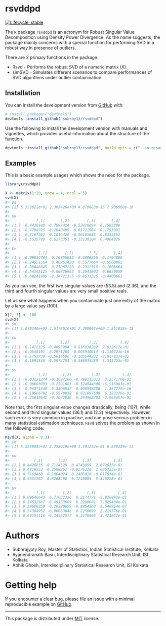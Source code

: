 
# rsvddpd

<!-- badges: start -->

[![Lifecycle:
stable](https://img.shields.io/badge/lifecycle-stable-brightgreen.svg)](https://www.tidyverse.org/lifecycle/#stable)
<!-- badges: end -->

The `R` package `rsvddpd` is an acronym for Robust Singular Value
Decomposition using Density Power Divergence. As the name suggests, the
package mainly concerns with a special function for performing SVD in a
robust way in presence of outliers.

There are 2 primary functions in the package.

  - Rsvd - Performs the robust SVD of a numeric matrix \(X\).
  - simSVD - Simulates different scenarios to compare performances of
    SVD algorithms under outlier contamination.

## Installation

You can install the development version from
[GitHub](https://github.com/subroy13/rsvddpd) with:

``` r
# install.packages("devtools")
devtools::install_github("subroy13/rsvddpd")
```

Use the following to install the development version with manuals and
vignettes, which provides useful information about the structure of the
function.

``` r
devtools::install_github("subroy13/rsvddpd", build_opts = c("--no-resave-data"), build_manual = TRUE, build_vignettes = TRUE)
```

## Examples

This is a basic example usages which shows the need for the package.

``` r
library(rsvddpd)

X <- matrix(1:20, nrow = 4, ncol = 5)
svd(X)
#> $d
#> [1] 5.352022e+01 2.363426e+00 4.870683e-15 7.906968e-16
#> 
#> $u
#>            [,1]       [,2]        [,3]       [,4]
#> [1,] -0.4430188 -0.7097424 -0.52426094  0.1585890
#> [2,] -0.4798725 -0.2640499  0.81721984  0.1793091
#> [3,] -0.5167262  0.1816426 -0.06165685 -0.8343851
#> [4,] -0.5535799  0.6273351 -0.23130204  0.4964870
#> 
#> $v
#>             [,1]        [,2]       [,3]       [,4]
#> [1,] -0.09654784  0.76855612 -0.6000256  0.1704800
#> [2,] -0.24551564  0.48961420  0.5577664 -0.5560862
#> [3,] -0.39448345  0.21067228  0.2312115  0.1606664
#> [4,] -0.54345125 -0.06826963  0.2643802  0.6650059
#> [5,] -0.69241905 -0.34721155 -0.4533325 -0.4400661
```

As you can see, the first two singular values are \(53.5\) and \(2.36\),
and the third and fourth singular values are very small positive reals.

Let us see what happens when you contaminate just one entry of the
matrix by a large value say \(100\).

``` r
X[2, 3] <- 100
svd(X)
#> $d
#> [1] 1.070340e+02 3.617861e+01 2.200002e+00 1.851858e-15
#> 
#> $u
#>            [,1]       [,2]         [,3]          [,4]
#> [1,] -0.1472125 -0.4893994  0.816938282  2.672612e-01
#> [2,] -0.9548191  0.2971284  0.005940614 -1.110223e-16
#> [3,] -0.1753739 -0.5614500 -0.105644232 -8.017837e-01
#> [4,] -0.1894546 -0.5974754 -0.566935489  5.345225e-01
#> 
#> $v
#>             [,1]       [,2]         [,3]          [,4]
#> [1,] -0.03121244 -0.1097166 -0.798115312  3.357170e-01
#> [2,] -0.08603093 -0.2591083 -0.524844308 -6.516983e-01
#> [3,] -0.94371346  0.3306537 -0.008548386  1.387779e-16
#> [4,] -0.19566792 -0.5578918  0.021697699  6.122270e-01
#> [5,] -0.25048641 -0.7072836  0.294968703 -2.962457e-01
```

Note that, the first singular value changes drastically, being \(107\),
while second and third singular values \(36.1\) and \(2.2\)
respectively. However, such error is very common in practice, and can
pose serious problem in many statistical estimation techniques. `Rsvd`
solves the problem as shown in the following code.

``` r
Rsvd(X, alpha = 0.3)
#> $d
#> [1] 5.355988e+01 2.358919e+00 1.491252e-01 6.679339e-11
#> 
#> $u
#>           [,1]       [,2]       [,3]          [,4]
#> [1,] 0.4426835 -0.7124329  0.4743859  2.672615e-01
#> [2,] 0.4810553 -0.2588261 -0.8376126  2.695323e-07
#> [3,] 0.5163460  0.1804024  0.2408010 -8.017834e-01
#> [4,] 0.5531762  0.6268200  0.1240085  5.345228e-01
#> 
#> $v
#>            [,1]        [,2]       [,3]          [,4]
#> [1,] 0.09646643  0.77032336  0.2174771 -5.826892e-01
#> [2,] 0.24532587  0.49133609  0.2200081  7.029404e-01
#> [3,] 0.39606259  0.20320659 -0.8954560  5.540914e-07
#> [4,] 0.54304952 -0.06663848  0.2250699  2.219376e-01
#> [5,] 0.69191118 -0.34562577  0.2276009 -3.421867e-01
```

# Authors

  - Subhrajyoty Roy, Master of Statistics, Indian Statistical Institute,
    Kolkata
  - Ayanendranath Basu, Interdisciplinary Statistical Research Unit, ISI
    Kolkata
  - Abhik Ghosh, Interdisciplinary Statistical Research Unit, ISI
    Kolkata

# Getting help

If you encounter a clear bug, please file an issue with a minimal
reproducible example on
[GitHub](https://github.com/subroy13/rsvddpd/issues).

-----

This package is distributed under
[MIT](https://github.com/subroy13/rsvddpd/blob/master/LICENSE.md)
license.
